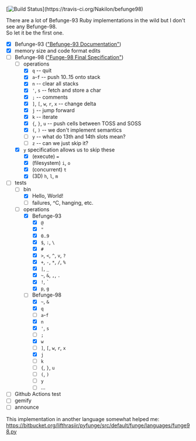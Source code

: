 [![Build Status](https://travis-ci.org/Nakilon/befunge98.png?)](https://travis-ci.org/Nakilon/befunge98)

There are a lot of Befunge-93 Ruby implementations in the wild but I don't see any Befunge-98.  
So let it be the first one.

- [x] Befunge-93 (["Befunge-93 Documentation"](https://github.com/catseye/Befunge-93/blob/master/doc/Befunge-93.markdown))
- [x] memory size and code format edits
- [ ] Befunge-98 (["Funge-98 Final Specification"](https://github.com/catseye/Funge-98/blob/master/doc/funge98.markdown))
  - [ ] operations
    - [x] `q` -- quit <exit code>
    - [x] `a`-`f` -- push 10..15 onto stack
    - [x] `n` -- clear all stacks
    - [x] `'`, `s` -- fetch and store a char
    - [x] `;` -- comments
    - [x] `]`, `[`, `w`, `r`, `x` -- change delta
    - [x] `j` -- jump forward
    - [x] `k` -- iterate
    - [x] `{`, `}`, `u` -- push cells between TOSS and SOSS
    - [x] `(`, `)` -- we don't implement semantics
    - [ ] `y` -- what do 13th and 14th slots mean?
    - [ ] `z` -- can we just skip it?
  - [x] `y` specification allows us to skip these
    - [x] (execute) `=`
    - [x] (filesystem) `i`, `o`
    - [x] (concurrent) `t`
    - [x] (3D) `h`, `l`, `m`
- [ ] tests
  - [ ] bin
    - [x] Hello, World!
    - [ ] failures, ^C, hanging, etc.
  - [ ] operations
    - [x] Befunge-93
      - [x] `@`
      - [x] `"`
      - [x] `0`..`9`
      - [x] `$`, `:`, `\`
      - [x] `#`
      - [x] `>`, `<`, `^`, `v`, `?`
      - [x] `+`, `-`, `*`, `/`, `%`
      - [x] `|`, `_`
      - [x] `~`, `&`, `,`, `.`
      - [x] `!`, `` ` ``
      - [x] `p`, `g`
    - [ ] Befunge-98
      - [x] `~`, `&`
      - [x] `q`
      - [ ] `a`-`f`
      - [x] `n`
      - [x] `'`, `s`
      - [ ] `;`
      - [x] `w`
      - [ ] `]`, `[`, `w`, `r`, `x`
      - [x] `j`
      - [ ] `k`
      - [ ] `{`, `}`, `u`
      - [ ] `(`, `)`
      - [ ] `y`
      - [ ] ...
- [ ] Github Actions test
- [ ] gemify
- [ ] announce

This implementation in another language somewhat helped me: https://bitbucket.org/lifthrasiir/pyfunge/src/default/funge/languages/funge98.py
